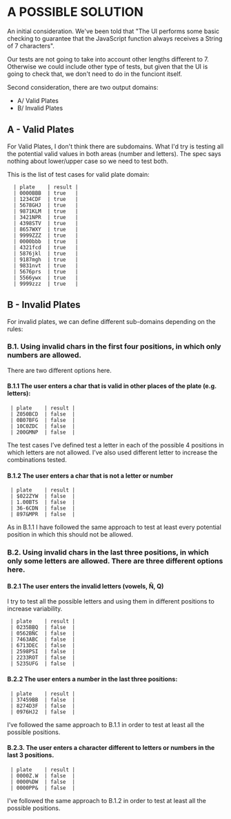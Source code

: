 # A POSSIBLE SOLUTION
An initial consideration. We've been told that "The UI performs some basic checking to guarantee that the JavaScript function always receives a String of 7 characters". 

Our tests are not going to take into account other lengths different to 7. Otherwise we could include other type of tests, but given that the UI is going to check that, we don't need to do in the funciont itself.

Second consideration, there are two output domains:
- A/ Valid Plates 
- B/ Invalid Plates

## A - Valid Plates
For Valid Plates, I don't think there are subdomains. What I'd try is testing all the potential valid values in both areas (number and letters). The spec says nothing about lower/upper case so we need to test both. 

This is the list of test cases for valid plate domain:

      | plate    | result |
      | 0000BBB  | true   |
      | 1234CDF  | true   |
      | 5678GHJ  | true   |
      | 9871KLM  | true   |
      | 3421NPR  | true   |
      | 4398STV  | true   |
      | 8657WXY  | true   |
      | 9999ZZZ  | true   |
      | 0000bbb  | true   |
      | 4321fcd  | true   |
      | 5876jkl  | true   |
      | 9187mgh  | true   |
      | 9831nvt  | true   |
      | 5676prs  | true   |
      | 5566ywx  | true   |
      | 9999zzz  | true   |

## B - Invalid Plates

For invalid plates, we can define different sub-domains depending on the rules:


### B.1. Using invalid chars in the first four positions, in which only numbers are allowed. 

There are two different options here.

#### B.1.1 The user enters a char that is valid in other places of the plate (e.g. letters):

     | plate    | result |
     | Z050BCD  | false  |
     | 0B07BFG  | false  |
     | 10C0ZDC  | false  |
     | 200GMNP  | false  |
     
The test cases I’ve defined test a letter in each of the possible 4 positions in which  letters are not allowed. I’ve also used different letter to increase the combinations tested.

#### B.1.2 The user enters a char that is not a letter or number

     | plate    | result | 
     | $022ZYW  | false  |
     | 1.00BTS  | false  |
     | 36-6CDN  | false  |
     | 897&MPR  | false  |

As in B.1.1 I have followed the same approach to test at least every potential position in which this should not be allowed.

### B.2. Using invalid chars in the last three positions, in which only some letters are allowed. There are three different options here.

#### B.2.1 The user enters the invalid letters (vowels, Ñ, Q)

I try to test all the possible letters and using them in different positions to increase variability.

     | plate    | result |
     | 0235BBQ  | false  |
     | 0562BÑC  | false  |
     | 7463ABC  | false  |
     | 6713DEC  | false  |
     | 2598PSI  | false  |
     | 2233ROT  | false  |
     | 5235UFG  | false  |
     
#### B.2.2 The user enters a number in the last three positions:

     | plate    | result | 
     | 37459BB  | false  |
     | 8274D3F  | false  |
     | 0976HJ2  | false  |

I’ve followed the same approach to B.1.1 in order to test at least all the possible positions. 

#### B.2.3. The user enters a character different to letters or numbers in the last 3 positions.

     | plate    | result |
     | 0000Z.W  | false  |
     | 0000%DW  | false  |
     | 0000PP&  | false  | 

I’ve followed the same approach to B.1.2 in order to test at least all the possible positions.
